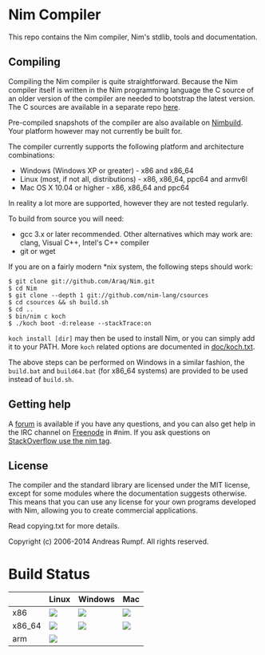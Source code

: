 # Nim Compiler
This repo contains the Nim compiler, Nim's stdlib, tools and 
documentation.

## Compiling
Compiling the Nim compiler is quite straightforward. Because
the Nim compiler itself is written in the Nim programming language
the C source of an older version of the compiler are needed to bootstrap the
latest version. The C sources are available in a separate repo [here](http://github.com/nim-lang/csources).

Pre-compiled snapshots of the compiler are also available on
[Nimbuild](http://build.nim-lang.org/). Your platform however may not 
currently be built for.

The compiler currently supports the following platform and architecture 
combinations:
  
  * Windows (Windows XP or greater) - x86 and x86_64
  * Linux (most, if not all, distributions) - x86, x86_64, ppc64 and armv6l
  * Mac OS X 10.04 or higher - x86, x86_64 and ppc64
  
In reality a lot more are supported, however they are not tested regularly.

To build from source you will need:

  * gcc 3.x or later recommended. Other alternatives which may work
    are: clang, Visual C++, Intel's C++ compiler
  * git or wget

If you are on a fairly modern *nix system, the following steps should work:

```
$ git clone git://github.com/Araq/Nim.git
$ cd Nim
$ git clone --depth 1 git://github.com/nim-lang/csources
$ cd csources && sh build.sh
$ cd ..
$ bin/nim c koch
$ ./koch boot -d:release --stackTrace:on
```

``koch install [dir]`` may then be used to install Nim, or you can simply
add it to your PATH. More ``koch`` related options are documented in
[doc/koch.txt](doc/koch.txt).

The above steps can be performed on Windows in a similar fashion, the
``build.bat`` and ``build64.bat`` (for x86_64 systems) are provided to be used
instead of ``build.sh``.

## Getting help
A [forum](http://forum.nim-lang.org/) is available if you have any
questions, and you can also get help in the IRC channel on
[Freenode](irc://irc.freenode.net/nim) in #nim. If you ask questions on
[StackOverflow use the nim
tag](http://stackoverflow.com/questions/tagged/nim).

## License
The compiler and the standard library are licensed under the MIT license, 
except for some modules where the documentation suggests otherwise. This means 
that you can use any license for your own programs developed with Nim, 
allowing you to create commercial applications.

Read copying.txt for more details.

Copyright (c) 2006-2014 Andreas Rumpf.
All rights reserved.

# Build Status
| |Linux|Windows|Mac|
|---|---|---|---|
| x86 | ![](http://178.62.143.63:8010/buildstatusimage?builder=linux-x32-builder) | ![](http://178.62.143.63:8010/buildstatusimage?builder=windows-x32-builder) | ![](http://178.62.143.63:8010/buildstatusimage?builder=mac-x32-builder)
| x86_64 | ![](http://178.62.143.63:8010/buildstatusimage?builder=linux-x64-builder) | ![](http://178.62.143.63:8010/buildstatusimage?builder=windows-x64-builder) | ![](http://178.62.143.63:8010/buildstatusimage?builder=mac-x64-builder)
| arm | ![](http://178.62.143.63:8010/buildstatusimage?builder=linux-arm5-builder) |
